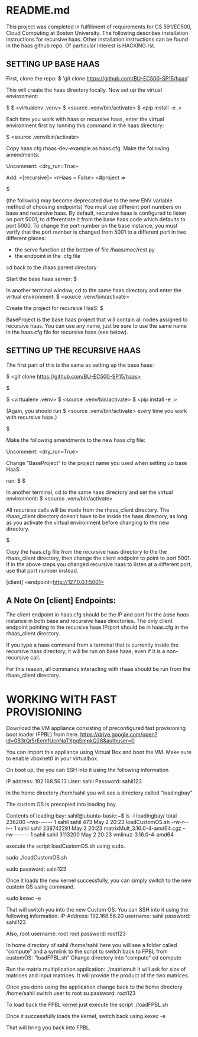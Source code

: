README.md
=========

This project was completed in fulfillment of requirements for CS 591/EC500, Cloud Computing at Boston University.  The following describes installation instructions for recursive haas.  Other installation instructions can be found in the haas github repo.  Of particular interest is HACKING.rst.


SETTING UP BASE HAAS
--------------------  

First, clone the repo:
$ 'git clone https://github.com/BU-EC500-SP15/haas'

This will create the haas directory locally.  Now set up the virtual environment:

$ <cd haas>
$ <virtualenv .venv> 
$ <source .venv/bin/activate> 
$ <pip install -e .>

Each time you work with haas or recursive haas, enter the virtual environment first by running this command in the haas directory:

$ <source .venv/bin/activate> 

Copy haas.cfg.rhaas-dev-example as haas.cfg.  Make the following amendments:

Uncomment:
<dry_run=True>

Add:
<[recursive]>
<rHaas = False>
<#project => 

$ <haas init_db>

(the following may become deprecated due to the new ENV variable method of choosing endpoints) 
You must use different port numbers on base and recursive haas. By default, recursive haas is configured to listen on port 5001, to differentiate it from the base haas code which defaults to port 5000.  To change the port number on the base instance, you must verify that the port number is changed from 5001 to a different port in two different places:
* the serve function at the bottom of file /haas/moc/rest.py
* the endpoint in the .cfg file


cd back to the /haas parent directory

Start the base haas server:
$ <haas serve>

In another terminal window, cd to the same haas directory and enter the virtual environment:
$ <source .venv/bin/activate>

Create the project for recursive HaaS:
$ <haas project_create BaseProject> 

BaseProject is the base haas project that will contain all nodes assigned to recursive haas.  You can use any name, just be sure to use the same name in the haas.cfg file for recursive haas (see below).



SETTING UP THE RECURSIVE HAAS
-----------------------------

The first part of this is the same as setting up the base haas:

$ <git clone https://github.com/BU-EC500-SP15/haas>

$ <cd haas>

$ <virtualenv .venv> 
$ <source .venv/bin/activate>
$ <pip install -e .>

(Again, you should run 
$ <source .venv/bin/activate>
every time you work with recursive haas.)

$ <cp haas.cfg.rhaas-dev-example haas.cfg>


Make the following amendments to the new haas.cfg file:

Uncomment:
<dry_run=True>

Change “BaseProject” to the project name you used when setting up base HaaS.

run:
$ <haas init_db>
$ <haas serve>

In another terminal, cd to the same haas directory and set the virtual environment:
$ <source .venv/bin/activate>

All recursive calls will be made from the rhass_client directory.  The rhaas_client directory doesn’t have to be inside the haas directory, as long as you activate the virtual environment before changing to the new directory.

$ <cd rhaas_client>

Copy the haas.cfg file from the recursive haas directory to the the rhaas_client directory, then change the client endpoint to point to port 5001.  If in the above steps you changed recursive haas to listen at a different port, use that port number instead.

[client]
<endpoint=http://127.0.0.1:5001>


A Note On [client] Endpoints:
-----------------------------

The client endpoint in haas.cfg should be the IP and port for the *base haas* instance in both base and recursive haas directories.  The only client endpoint pointing to the recursive haas IP/port should be in haas.cfg in the rhaas_client directory.

If you type a haas command from a terminal that is currently inside the recursive haas directory, it will be run on base haas, even if it is a non-recursive call.

For this reason, all commands interacting with rhaas should be run from the rhaas_client directory.



WORKING WITH FAST PROVISIONING
==============================

Download the VM appliance consisting of preconfigured fast provisioning boot loader (FPBL) from here. 
https://drive.google.com/open?id=0B3rQr5rEemfUcnNaTXpqSmpkQ28&authuser=0

You can import this appliance using Virtual Box and boot the VM.
Make sure to enable vboxnet0 in your virtualbox. 

On boot up, the you can SSH into it using the following information

IP address: 192.168.56.13
User: sahil
Password: sahil123

In the home directory /hom/sahil
you will see a directory called “loadingbay”

The custom OS is precopied into loading bay.



Contents of loading bay:
sahil@ubuntu-basic:~$ ls -l loadingbay/
total 236200
-rwx------ 1 sahil sahil       473 May  2 20:23 loadCustomOS.sh
-rw-r--r-- 1 sahil sahil 238742291 May  2 20:23 matrixMult_3.16.0-4-amd64.cgz
-rw------- 1 sahil sahil   3113200 May  2 20:23 vmlinuz-3.16.0-4-amd64

execute the script loadCustomOS.sh using sudo.

sudo ./loadCustomOS.sh

sudo password: sahil123

Once it loads the new kernel successfully,
you can simply switch to the new custom OS using command.

sudo kexec -e

That will switch you into the new Custom OS. 
You can SSH into it using the following information.
IP-Address: 192.168.56.20
username: sahil
password: sahil123

Also,
root username: root
root password: root123

In home directory of sahil /home/sahil here you will see a folder called “compute” and a symlink to the script to switch back to FPBL from customOS: “loadFPBL.sh”
Change directory into “compute”
cd compute

Run the matrix multiplication application: 
    ./matrixmult
It will ask for size of matrices and input matrices.
It will provide the product of the two matrices.

Once you done using the application change back to the home directory /home/sahil
switch user to root
su
password: root123

To load back the FPBL kernel just execute the script 
./loadFPBL.sh

Once it successfully loads the kernel, switch back using
kexec -e 

That will bring you back into FPBL. 









